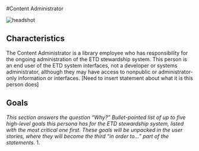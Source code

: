 #Content Administrator

![headshot](images/content-administrator.png)

## Characteristics
The Content Administrator is a library employee who has responsibility for the ongoing administration of the ETD stewardship system. This person is an end user of the ETD system interfaces, not a developer or systems administrator, although they may have access to nonpublic or administrator-only information or interfaces. [Need to insert statement about what it is this person does]

## Goals
*This section answers the question “Why?” Bullet-pointed list of up to five high-level goals this persona has for the ETD stewardship system, listed with the most critical one first. These goals will be unpacked in the user stories, where they will become the third “in order to…” part of the statements.*
1.
